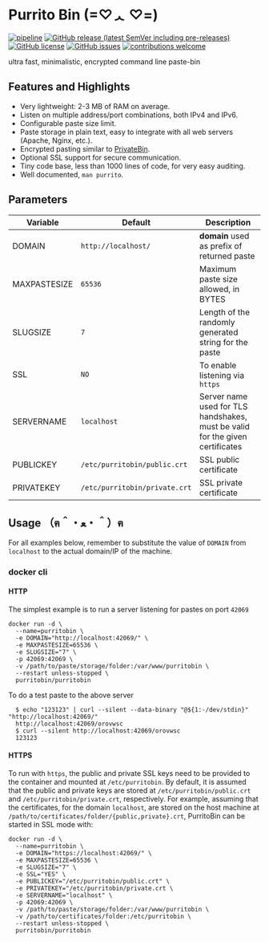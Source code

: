 # Purrito Bin  (=♡ᆺ ♡=)
[![pipeline](https://github.com/PurritoBin/PurritoBin/workflows/pipeline/badge.svg)](https://github.com/PurritoBin/PurritoBin/actions?query=workflow:pipeline)
[![GitHub release (latest SemVer including pre-releases)](https://img.shields.io/github/v/release/PurritoBin/PurritoBin?include_prereleases)](https://github.com/PurritoBin/PurritoBin/releases)
[![GitHub license](https://img.shields.io/github/license/PurritoBin/PurritoBin.svg)](https://github.com/PurritoBin/PurritoBin/blob/master/LICENSE)
[![GitHub issues](https://img.shields.io/github/issues-raw/PurritoBin/PurritoBin)](https://github.com/PurritoBin/PurritoBin/issues)
[![contributions welcome](https://img.shields.io/badge/contributions-welcome-brightgreen.svg?style=flat)](https://github.com/PurritoBin/PurritoBin/issues)

ultra fast, minimalistic, encrypted command line paste-bin

## Features and Highlights

- Very lightweight: 2-3 MB of RAM on average.
- Listen on multiple address/port combinations, both IPv4 and IPv6.
- Configurable paste size limit.
- Paste storage in plain text, easy to integrate with all web servers (Apache, Nginx, etc.).
- Encrypted pasting similar to [PrivateBin](https://github.com/PrivateBin/PrivateBin).
- Optional SSL support for secure communication.
- Tiny code base, less than 1000 lines of code, for very easy auditing.
- Well documented, `man purrito`.

## Parameters

| Variable | Default | Description |
|--------- | ------- | ----------- |
| DOMAIN   | `http://localhost/` | **domain** used as prefix of returned paste |
| MAXPASTESIZE  | `65536`  | Maximum paste size allowed, in BYTES |
| SLUGSIZE  | `7` | Length of the randomly generated string for the paste |
| SSL  | `NO` | To enable listening via `https` |
| SERVERNAME  | `localhost` | Server name used for TLS handshakes, must be valid for the given certificates |
| PUBLICKEY | `/etc/purritobin/public.crt` | SSL public certificate |
| PRIVATEKEY | `/etc/purritobin/private.crt` | SSL private certificate|

## Usage （ฅ＾・ﻌ・＾）ฅ

For all examples below, remember to substitute the value of `DOMAIN` from `localhost` to the actual domain/IP of the machine.

### docker cli

#### HTTP

The simplest example is to run a server listening for pastes on port `42069`

```
docker run -d \
  --name=purritobin \
  -e DOMAIN="http://localhost:42069/" \
  -e MAXPASTESIZE=65536 \
  -e SLUGSIZE="7" \
  -p 42069:42069 \
  -v /path/to/paste/storage/folder:/var/www/purritobin \
  --restart unless-stopped \
  purritobin/purritobin
```

To do a test paste to the above server
```
  $ echo "123123" | curl --silent --data-binary "@${1:-/dev/stdin}" "http://localhost:42069/"
  http://localhost:42069/orovwsc
  $ curl --silent http://localhost:42069/orovwsc
  123123
```

#### HTTPS

To run with `https`, the public and private SSL keys need to be provided to the container and mounted at `/etc/purritobin`.
By default, it is assumed that the public and private keys are stored at `/etc/purritobin/public.crt` and `/etc/purritobin/private.crt`, respectively.
For example, assuming that the certificates, for the domain `localhost`, are stored on the host machine at `/path/to/certificates/folder/{public,private}.crt`, PurritoBin can be started in SSL mode with:

```
docker run -d \
  --name=purritobin \
  -e DOMAIN="https://localhost:42069/" \
  -e MAXPASTESIZE=65536 \
  -e SLUGSIZE="7" \
  -e SSL="YES" \
  -e PUBLICKEY="/etc/purritobin/public.crt" \
  -e PRIVATEKEY="/etc/purritobin/private.crt \
  -e SERVERNAME="localhost" \
  -p 42069:42069 \
  -v /path/to/paste/storage/folder:/var/www/purritobin \
  -v /path/to/certificates/folder:/etc/purritobin \
  --restart unless-stopped \
  purritobin/purritobin
```
